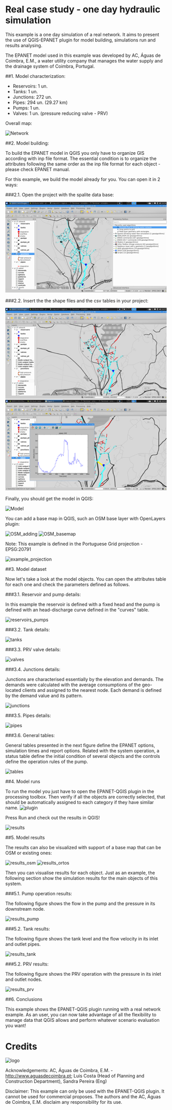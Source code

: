 Real case study - one day hydraulic simulation
========================================
This example is a one day simulation of a real network. It aims to present the use of QGIS-EPANET plugin for model building, simulations run and results analysing. 

The EPANET model used in this example was developed by AC, Águas de Coimbra, E.M., a water utility company that manages the water supply and the drainage system of Coimbra, Portugal.
 

##1. Model characterization:

- Reservoirs: 1 un. 
- Tanks: 1 un. 
- Junctions: 272 un. 
- Pipes: 294 un. (29.27 km) 
- Pumps: 1 un. 
- Valves: 1 un. (pressure reducing valve - PRV) 

 

Overall map: 

![Network](images/ac01.png)
 

##2. Model building: 

To build the EPANET model in QGIS you only have to organize GIS according with inp file format. The essential condition is to organize the attributes following the same order as the inp file format for each object - please check EPANET manual. 

For this example, we build the model already for you. You can open it in 2 ways: 


###2.1. Open the project with the spalite data base: 

![Spalite_project](images/ac02.pk.png)
 

###2.2. Insert the the shape files and the csv tables in your project: 

![Shape_files](images/ac04.pk.png)
![csv_tables](images/ac05.pk.png)
 

Finally, you should get the model in QGIS:  

![Model](images/ac03.pk.png)
 

You can add a base map in QGIS, such an OSM base layer with OpenLayers plugin: 

![OSM_adding](images/ac07.pk.png)
![OSM_basemap](images/ac08.pk.png)
 

Note: This example is defined in the Portuguese Grid projection - EPSG:20791  

![example_projection](images/ac06.pk.png)
 

##3. Model dataset 

Now let's take a look at the model objects. You can open the attributes table for each one and check the parameters defined as follows. 


###3.1. Reservoir and pump details: 

In this example the reservoir is defined with a fixed head and the pump is defined with an head-discharge curve defined in the "curves" table. 

![reservoirs_pumps](images/ac09.pk.png)
 

###3.2. Tank details: 

![tanks](images/ac10.pk.png)
 

###3.3. PRV valve details: 

![valves](images/ac11.pk.png)
 

###3.4. Junctions details: 

Junctions are characterised essentially by the elevation and demands. The demands were calculated with the average consumptions of the geo-located clients and assigned to the nearest node. Each demand is defined by the demand value and its pattern. 

![junctions](images/ac12.pk.png)
 

###3.5. Pipes details: 

![pipes](images/ac13.pk.png)
 

###3.6. General tables: 

General tables presented in the next figure define the EPANET options, simulation times and report options. Related with the system operation, a status table define the initial condition of several objects and the controls define the operation rules of the pump. 

![tables](images/ac14.pk.png)
 

##4. Model runs 

To run the model you just have to open the EPANET-QGIS plugin in the processing toolbox. Then verify if all the objects are correctly selected, that should be automatically assigned to each category if they have similar name.
![plugin](images/ac15.pk.png)
 

Press Run and check out the results in QGIS! 

![results](images/ac16.pk.png)
 

##5. Model results 

The results can also be visualized with support of a base map that can be OSM or existing ones: 

![results_osm](images/ac17.pk.png)
![results_ortos](images/ac18.pk.png)
 

Then you can visualise results for each object. Just as an example, the following section show the simulation results for the main objects of this system. 

###5.1. Pump operation results: 

The following figure shows the flow in the pump and the pressure in its downstream node.  

![results_pump](images/ac19.pk.png)
 

###5.2. Tank results: 

The following figure shows the tank level and the flow velocity in its inlet and outlet pipes. 
 
![results_tank](images/ac20.pk.png)
 

###5.2. PRV results: 

The following figure shows the PRV operation with the pressure in its inlet and outlet nodes. 

![results_prv](images/ac21.pk.png)
 

##6. Conclusions 

This example shows the EPANET-QGIS plugin running with a real network example. 
As an user, you can now take advantage of all the flexibility to manage data that QGIS allows and perform whatever scenario evaluation you want!
 

Credits
=======
![logo](http://www.aguasdecoimbra.pt/templates/aguascoimbra/logo.png) 

Acknowledgements: AC, Águas de Coimbra, E.M. - http://www.aguasdecoimbra.pt; Luis Costa (Head of Planning and Construction Department), Sandra Pereira (Eng) 

Disclaimer: This example can only be used with the EPANET-QGIS plugin. It cannot be used for commercial proposes. The authors and the AC, Águas de Coimbra, E.M. disclaim any responsibility for its use.
